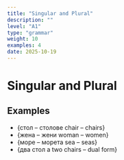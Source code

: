 ```yaml
---
title: "Singular and Plural"
description: ""
level: "A1"
type: "grammar"
weight: 10
examples: 4
date: 2025-10-19
---
```


# Singular and Plural



## Examples

- {стол – столове chair – chairs}
- {жена – жени woman – women}
- {море – морета sea – seas}
- {два стол а two chairs – dual form}

